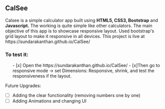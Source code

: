 <h2>CalSee</h2>
Calsee is a simple calculator app built using <strong>HTML5, CSS3, Bootstrap</strong> and <strong>Javascript.</strong>
The working is quite simple like other calculators. 
The main objective of this app is to showcase responsive layout.
Used bootstrap's grid layout to make it responsive in all devices.
This project is live at https://sundarakanthan.github.io/CalSee/ 
<h3>To test it:</h3>
<ul>
  - [x] Open the https://sundarakanthan.github.io/CalSee/ 
 - [x]Then go to responsive mode -> set Dimensions: Responsive, shrink, and test the responsiveness if the layout.
 
  </ul>


Future Upgrades:
 - [ ] Adding the clear functionality (removing numbers one by one)
 - [ ] Adding Animations and changing UI
